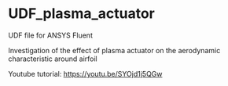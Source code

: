# UDF_plasma_actuator

UDF file for ANSYS Fluent

Investigation of the effect of plasma actuator on the aerodynamic characteristic around airfoil

Youtube tutorial: https://youtu.be/SYOjd1j5QGw
